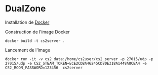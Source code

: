 # DualZone

Installation de [Docker](https://www.docker.com/) 

Construction de l'image Docker

````shell
docker build -t cs2server .
````

Lancement de l'image
````shell
docker run -it -v cs2_data:/home/cs2user/cs2_server -p 27015/udp -p 27015/udp -e CS2_STEAM_TOKEN=ECE2CDBA46245CD80E318A1449A8CBA4 -e CS2_RCON_PASSWORD=123456  cs2server
````



